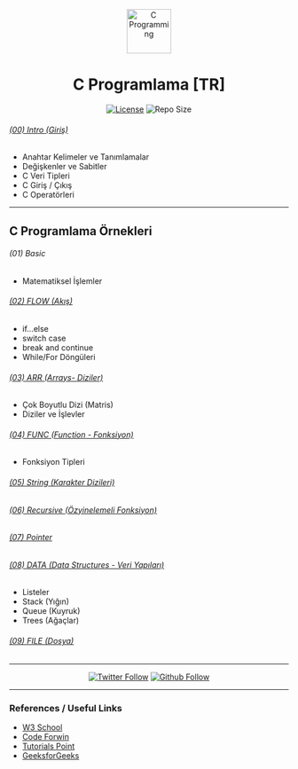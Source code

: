 <div align="center"><img height="80" title="C Programming" src="https://raw.githubusercontent.com/iamruveyda/iamruveyda/4bfa3a8e011a2e53c2122cb484b41a0e0795ba06/img/c-programming.svg">
	<h1>C Programlama [TR]</h1>	
	
<div align="center">
   <a href="https://github.com/iamruveyda/C-Programming-TR/blob/master/LICENSE"><img alt="License" src="https://img.shields.io/github/license/iamruveyda/C-Programming-TR?color=%2334495E%20&style=plastic"></a>
   <a><img alt="Repo Size" src="https://img.shields.io/github/repo-size/iamruveyda/C-Programming-TR?color=%23BB8FCE%20&style=plastic"></a>
</div>
</div>



######  [(00) Intro (Giriş)](https://github.com/iamruveyda/C-Programming-TR/tree/master/(00)INTRO)

- Anahtar Kelimeler ve Tanımlamalar
- Değişkenler ve Sabitler
- C Veri Tipleri
- C Giriş / Çıkış
- C Operatörleri

<hr>

##  C Programlama Örnekleri

###### (01) Basic
- Matematiksel İşlemler

###### [(02) FLOW (Akış)](https://github.com/iamruveyda/C-Programming-TR/tree/master/(02)FLOW)

- if...else
- switch case
- break and continue
- While/For Döngüleri

###### [(03) ARR (Arrays- Diziler)](https://github.com/iamruveyda/C-Programming-TR/tree/master/(03)ARR)

- Çok Boyutlu Dizi (Matris)
- Diziler ve İşlevler

###### [(04) FUNC (Function - Fonksiyon)](https://github.com/iamruveyda/C-Programming-TR/tree/master/(04)FUNC)

- Fonksiyon Tipleri

###### [(05) String (Karakter Dizileri)](https://github.com/iamruveyda/C-Programming-TR/tree/master/(05)String)

###### [(06) Recursive (Özyinelemeli Fonksiyon)](https://github.com/iamruveyda/C-Programming-TR/tree/master/(06)Recursive)
###### [(07) Pointer](https://github.com/iamruveyda/C-Programming-TR/tree/master/(07)Pointer)

###### [(08) DATA (Data Structures - Veri Yapıları)](https://github.com/iamruveyda/C-Programming-TR/tree/master/(08)Data)
- Listeler
- Stack (Yığın)
- Queue (Kuyruk)
- Trees (Ağaçlar)

###### [(09) FILE (Dosya)](https://github.com/iamruveyda/C-Programming-TR/tree/master/(09)FILE)

<hr>

<p align="center">   
   <a href="https://twitter.com/iamruveyda"><img alt="Twitter Follow" src="https://img.shields.io/twitter/follow/iamruveyda?label=Follow&style=social"></a>
   <a href="https://github.com/iamruveyda"><img alt="Github Follow" src="https://img.shields.io/github/followers/iamruveyda?label=Follow&style=social"></a>
</p>  


<hr>

### References / Useful Links

- [W3 School](https://www.w3schools.in/c-tutorial/)
- [Code Forwin](https://codeforwin.org/2017/08/introduction-c-programming.html)
- [Tutorials Point](https://www.tutorialspoint.com/cprogramming/index.htm)
- [GeeksforGeeks](https://www.geeksforgeeks.org/c-programming-language/)
